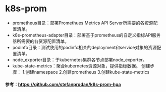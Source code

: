 # k8s-prom
- prometheus目录：部署Promethues Metrics API Server所需要的各资源配置清单。
- k8s-prometheus-adapter目录：部署基于prometheus的自定义指标API服务器所需要的各资源配置清单。
- podinfo目录：测试使用的podinfo相关的deployment和service对象的资源配置清单。
- node_exporter目录：于kubernetes集群各节点部署node_exporter。
- kube-state-metrics：聚合kubernetes资源对象，提供指标数据。
创建步骤：
1.创建namespace
2.创建prometheus
3.创建kube-state-metrics

#### 参考：https://github.com/stefanprodan/k8s-prom-hpa

